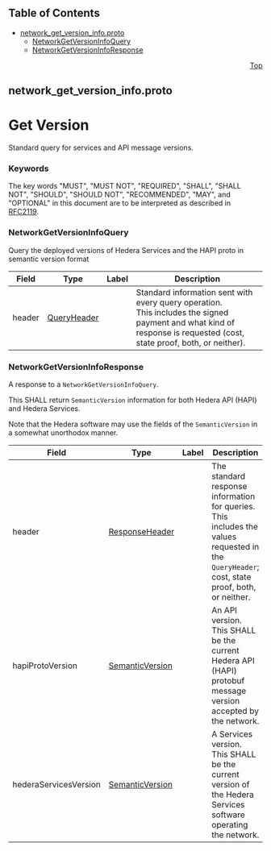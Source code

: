 ## Table of Contents

- [network_get_version_info.proto](#network_get_version_info-proto)
    - [NetworkGetVersionInfoQuery](#proto-NetworkGetVersionInfoQuery)
    - [NetworkGetVersionInfoResponse](#proto-NetworkGetVersionInfoResponse)
  



<a name="network_get_version_info-proto"></a>
<p align="right"><a href="#top">Top</a></p>

## network_get_version_info.proto
# Get Version
Standard query for services and API message versions.

### Keywords
The key words "MUST", "MUST NOT", "REQUIRED", "SHALL", "SHALL NOT",
"SHOULD", "SHOULD NOT", "RECOMMENDED", "MAY", and "OPTIONAL" in this
document are to be interpreted as described in [RFC2119](https://www.ietf.org/rfc/rfc2119).


<a name="proto-NetworkGetVersionInfoQuery"></a>

### NetworkGetVersionInfoQuery
Query the deployed versions of Hedera Services and the HAPI proto in semantic version format


| Field | Type | Label | Description |
| ----- | ---- | ----- | ----------- |
| header | [QueryHeader](#proto-QueryHeader) |  | Standard information sent with every query operation.<br/> This includes the signed payment and what kind of response is requested (cost, state proof, both, or neither). |






<a name="proto-NetworkGetVersionInfoResponse"></a>

### NetworkGetVersionInfoResponse
A response to a `NetworkGetVersionInfoQuery`.

This SHALL return `SemanticVersion` information for both Hedera API (HAPI) and Hedera Services.

Note that the Hedera software may use the fields of the `SemanticVersion` in a somewhat
unorthodox manner.


| Field | Type | Label | Description |
| ----- | ---- | ----- | ----------- |
| header | [ResponseHeader](#proto-ResponseHeader) |  | The standard response information for queries.<br/> This includes the values requested in the `QueryHeader`; cost, state proof, both, or neither. |
| hapiProtoVersion | [SemanticVersion](#proto-SemanticVersion) |  | An API version.<br/> This SHALL be the current Hedera API (HAPI) protobuf message version accepted by the network. |
| hederaServicesVersion | [SemanticVersion](#proto-SemanticVersion) |  | A Services version.<br/> This SHALL be the current version of the Hedera Services software operating the network. |





 <!-- end messages -->

 <!-- end enums -->

 <!-- end HasExtensions -->

 <!-- end services -->


